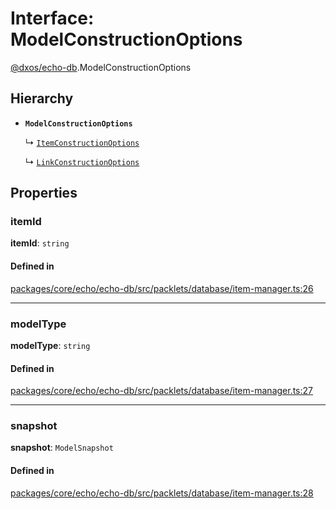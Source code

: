 # Interface: ModelConstructionOptions

[@dxos/echo-db](../modules/dxos_echo_db.md).ModelConstructionOptions

## Hierarchy

- **`ModelConstructionOptions`**

  ↳ [`ItemConstructionOptions`](dxos_echo_db.ItemConstructionOptions.md)

  ↳ [`LinkConstructionOptions`](dxos_echo_db.LinkConstructionOptions.md)

## Properties

### itemId

 **itemId**: `string`

#### Defined in

[packages/core/echo/echo-db/src/packlets/database/item-manager.ts:26](https://github.com/dxos/dxos/blob/main/packages/core/echo/echo-db/src/packlets/database/item-manager.ts#L26)

___

### modelType

 **modelType**: `string`

#### Defined in

[packages/core/echo/echo-db/src/packlets/database/item-manager.ts:27](https://github.com/dxos/dxos/blob/main/packages/core/echo/echo-db/src/packlets/database/item-manager.ts#L27)

___

### snapshot

 **snapshot**: `ModelSnapshot`

#### Defined in

[packages/core/echo/echo-db/src/packlets/database/item-manager.ts:28](https://github.com/dxos/dxos/blob/main/packages/core/echo/echo-db/src/packlets/database/item-manager.ts#L28)

